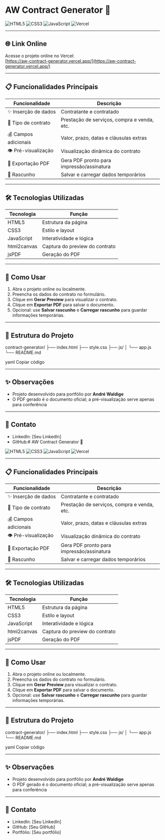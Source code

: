 # AW Contract Generator 🚀

![HTML5](https://img.shields.io/badge/HTML5-E34F26?style=flat&logo=html5&logoColor=white)
![CSS3](https://img.shields.io/badge/CSS3-1572B6?style=flat&logo=css3&logoColor=white)
![JavaScript](https://img.shields.io/badge/JavaScript-F7DF1E?style=flat&logo=javascript&logoColor=black)
![Vercel](https://img.shields.io/badge/Deploy-Vercel-000000?style=flat&logo=vercel&logoColor=white)

---

## 🌐 Link Online
Acesse o projeto online no Vercel:  
[https://aw-contract-generator.vercel.app/](https://aw-contract-generator.vercel.app/)

---

## 📋 Funcionalidades Principais

| Funcionalidade | Descrição |
|----------------|-----------|
| ✨ Inserção de dados | Contratante e contratado |
| 📝 Tipo de contrato | Prestação de serviços, compra e venda, etc. |
| 💰 Campos adicionais | Valor, prazo, datas e cláusulas extras |
| 👁 Pré-visualização | Visualização dinâmica do contrato |
| 📄 Exportação PDF | Gera PDF pronto para impressão/assinatura |
| 💾 Rascunho | Salvar e carregar dados temporários |

---

## 🛠 Tecnologias Utilizadas

| Tecnologia | Função |
|------------|--------|
| HTML5 | Estrutura da página |
| CSS3 | Estilo e layout |
| JavaScript | Interatividade e lógica |
| html2canvas | Captura do preview do contrato |
| jsPDF | Geração do PDF |

---

## 🚀 Como Usar

1. Abra o projeto online ou localmente.  
2. Preencha os dados do contrato no formulário.  
3. Clique em **Gerar Preview** para visualizar o contrato.  
4. Clique em **Exportar PDF** para salvar o documento.  
5. Opcional: use **Salvar rascunho** e **Carregar rascunho** para guardar informações temporárias.

---

## 📂 Estrutura do Projeto
contract-generator/
├── index.html
├── style.css
├── js/
│ └── app.js
└── README.md

yaml
Copiar código

---

## ✨ Observações
- Projeto desenvolvido para portfólio por **André Waldige**  
- O PDF gerado é o documento oficial; a pré-visualização serve apenas para conferência  

---

## 📣 Contato
- LinkedIn: [Seu LinkedIn]  
- GitHub:# AW Contract Generator 🚀

![HTML5](https://img.shields.io/badge/HTML5-E34F26?style=flat&logo=html5&logoColor=white)
![CSS3](https://img.shields.io/badge/CSS3-1572B6?style=flat&logo=css3&logoColor=white)
![JavaScript](https://img.shields.io/badge/JavaScript-F7DF1E?style=flat&logo=javascript&logoColor=black)
![Vercel](https://img.shields.io/badge/Deploy-Vercel-000000?style=flat&logo=vercel&logoColor=white)

---



## 📋 Funcionalidades Principais

| Funcionalidade | Descrição |
|----------------|-----------|
| ✨ Inserção de dados | Contratante e contratado |
| 📝 Tipo de contrato | Prestação de serviços, compra e venda, etc. |
| 💰 Campos adicionais | Valor, prazo, datas e cláusulas extras |
| 👁 Pré-visualização | Visualização dinâmica do contrato |
| 📄 Exportação PDF | Gera PDF pronto para impressão/assinatura |
| 💾 Rascunho | Salvar e carregar dados temporários |

---

## 🛠 Tecnologias Utilizadas

| Tecnologia | Função |
|------------|--------|
| HTML5 | Estrutura da página |
| CSS3 | Estilo e layout |
| JavaScript | Interatividade e lógica |
| html2canvas | Captura do preview do contrato |
| jsPDF | Geração do PDF |

---

## 🚀 Como Usar

1. Abra o projeto online ou localmente.  
2. Preencha os dados do contrato no formulário.  
3. Clique em **Gerar Preview** para visualizar o contrato.  
4. Clique em **Exportar PDF** para salvar o documento.  
5. Opcional: use **Salvar rascunho** e **Carregar rascunho** para guardar informações temporárias.

---

## 📂 Estrutura do Projeto
contract-generator/
├── index.html
├── style.css
├── js/
│ └── app.js
└── README.md

yaml
Copiar código

---

## ✨ Observações
- Projeto desenvolvido para portfólio por **André Waldige**  
- O PDF gerado é o documento oficial; a pré-visualização serve apenas para conferência  

---

## 📣 Contato
- LinkedIn: [Seu LinkedIn]  
- GitHub: [Seu GitHub]  
- Portfólio: [Seu portfólio]

